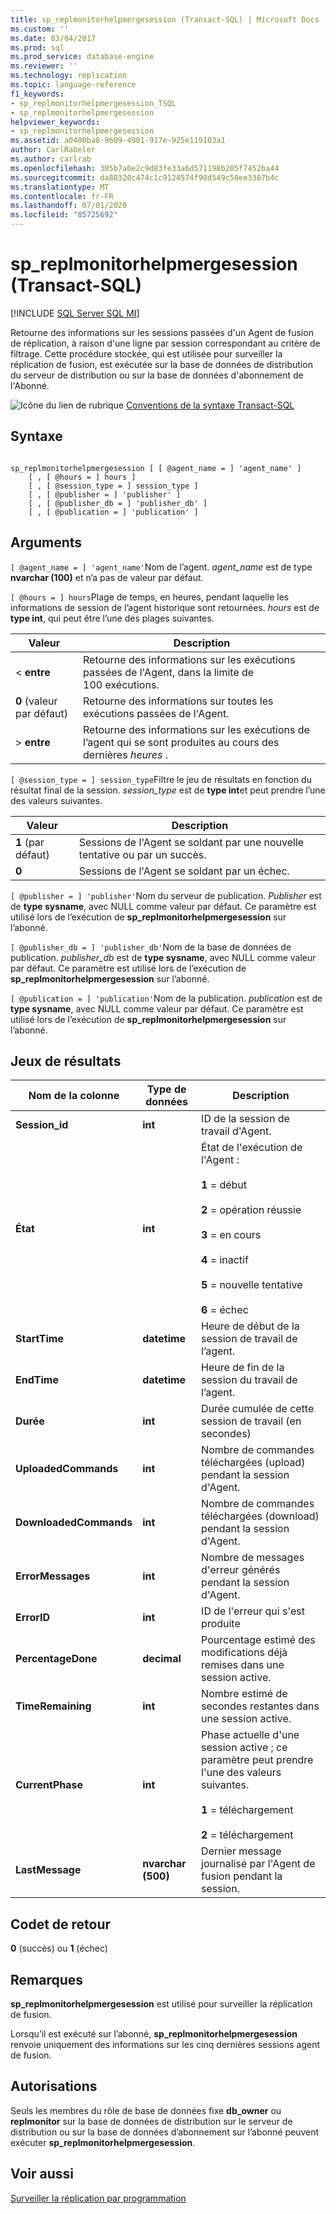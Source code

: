 ```yaml
---
title: sp_replmonitorhelpmergesession (Transact-SQL) | Microsoft Docs
ms.custom: ''
ms.date: 03/04/2017
ms.prod: sql
ms.prod_service: database-engine
ms.reviewer: ''
ms.technology: replication
ms.topic: language-reference
f1_keywords:
- sp_replmonitorhelpmergesession_TSQL
- sp_replmonitorhelpmergesession
helpviewer_keywords:
- sp_replmonitorhelpmergesession
ms.assetid: a0400ba8-9609-4901-917e-925e119103a1
author: CarlRabeler
ms.author: carlrab
ms.openlocfilehash: 305b7a0e2c9d83fe33a6d571198b205f7452ba44
ms.sourcegitcommit: da88320c474c1c9124574f90d549c50ee3387b4c
ms.translationtype: MT
ms.contentlocale: fr-FR
ms.lasthandoff: 07/01/2020
ms.locfileid: "85725692"
---
```

# <a name="sp_replmonitorhelpmergesession-transact-sql"></a>sp_replmonitorhelpmergesession (Transact-SQL)
[!INCLUDE [SQL Server SQL MI](../../includes/applies-to-version/sql-asdbmi.md)]

  Retourne des informations sur les sessions passées d'un Agent de fusion de réplication, à raison d'une ligne par session correspondant au critère de filtrage. Cette procédure stockée, qui est utilisée pour surveiller la réplication de fusion, est exécutée sur la base de données de distribution du serveur de distribution ou sur la base de données d'abonnement de l'Abonné.  
  
 ![Icône du lien de rubrique](../../database-engine/configure-windows/media/topic-link.gif "Icône du lien de rubrique") [Conventions de la syntaxe Transact-SQL](../../t-sql/language-elements/transact-sql-syntax-conventions-transact-sql.md)  
  
## <a name="syntax"></a>Syntaxe  
  
```  
  
sp_replmonitorhelpmergesession [ [ @agent_name = ] 'agent_name' ]  
    [ , [ @hours = ] hours ]  
    [ , [ @session_type = ] session_type ]  
    [ , [ @publisher = ] 'publisher' ]  
    [ , [ @publisher_db = ] 'publisher_db' ]  
    [ , [ @publication = ] 'publication' ]   
```  
  
## <a name="arguments"></a>Arguments  
`[ @agent_name = ] 'agent_name'`Nom de l’agent. *agent_name* est de type **nvarchar (100)** et n’a pas de valeur par défaut.  
  
`[ @hours = ] hours`Plage de temps, en heures, pendant laquelle les informations de session de l’agent historique sont retournées. *hours* est de **type int**, qui peut être l’une des plages suivantes.  
  
|Valeur|Description|  
|-----------|-----------------|  
|< **entre**|Retourne des informations sur les exécutions passées de l'Agent, dans la limite de 100 exécutions.|  
|**0** (valeur par défaut)|Retourne des informations sur toutes les exécutions passées de l'Agent.|  
|> **entre**|Retourne des informations sur les exécutions de l’agent qui se sont produites au cours des dernières *heures* .|  
  
`[ @session_type = ] session_type`Filtre le jeu de résultats en fonction du résultat final de la session. *session_type* est de **type int**et peut prendre l’une des valeurs suivantes.  
  
|Valeur|Description|  
|-----------|-----------------|  
|**1** (par défaut)|Sessions de l'Agent se soldant par une nouvelle tentative ou par un succès.|  
|**0**|Sessions de l'Agent se soldant par un échec.|  
  
`[ @publisher = ] 'publisher'`Nom du serveur de publication. *Publisher* est de **type sysname**, avec NULL comme valeur par défaut. Ce paramètre est utilisé lors de l’exécution de **sp_replmonitorhelpmergesession** sur l’abonné.  
  
`[ @publisher_db = ] 'publisher_db'`Nom de la base de données de publication. *publisher_db* est de **type sysname**, avec NULL comme valeur par défaut. Ce paramètre est utilisé lors de l’exécution de **sp_replmonitorhelpmergesession** sur l’abonné.  
  
`[ @publication = ] 'publication'`Nom de la publication. *publication* est de **type sysname**, avec NULL comme valeur par défaut. Ce paramètre est utilisé lors de l’exécution de **sp_replmonitorhelpmergesession** sur l’abonné.  
  
## <a name="result-sets"></a>Jeux de résultats  
  
|Nom de la colonne|Type de données|Description|  
|-----------------|---------------|-----------------|  
|**Session_id**|**int**|ID de la session de travail d'Agent.|  
|**État**|**int**|État de l'exécution de l'Agent :<br /><br /> **1** = début<br /><br /> **2** = opération réussie<br /><br /> **3** = en cours<br /><br /> **4** = inactif<br /><br /> **5** = nouvelle tentative<br /><br /> **6** = échec|  
|**StartTime**|**datetime**|Heure de début de la session de travail de l’agent.|  
|**EndTime**|**datetime**|Heure de fin de la session du travail de l’agent.|  
|**Durée**|**int**|Durée cumulée de cette session de travail (en secondes)|  
|**UploadedCommands**|**int**|Nombre de commandes téléchargées (upload) pendant la session d'Agent.|  
|**DownloadedCommands**|**int**|Nombre de commandes téléchargées (download) pendant la session d'Agent.|  
|**ErrorMessages**|**int**|Nombre de messages d'erreur générés pendant la session d'Agent.|  
|**ErrorID**|**int**|ID de l'erreur qui s'est produite|  
|**PercentageDone**|**decimal**|Pourcentage estimé des modifications déjà remises dans une session active.|  
|**TimeRemaining**|**int**|Nombre estimé de secondes restantes dans une session active.|  
|**CurrentPhase**|**int**|Phase actuelle d'une session active ; ce paramètre peut prendre l'une des valeurs suivantes.<br /><br /> **1** = téléchargement<br /><br /> **2** = téléchargement|  
|**LastMessage**|**nvarchar (500)**|Dernier message journalisé par l'Agent de fusion pendant la session.|  
  
## <a name="return-code-values"></a>Codet de retour  
 **0** (succès) ou **1** (échec)  
  
## <a name="remarks"></a>Remarques  
 **sp_replmonitorhelpmergesession** est utilisé pour surveiller la réplication de fusion.  
  
 Lorsqu’il est exécuté sur l’abonné, **sp_replmonitorhelpmergesession** renvoie uniquement des informations sur les cinq dernières sessions agent de fusion.  
  
## <a name="permissions"></a>Autorisations  
 Seuls les membres du rôle de base de données fixe **db_owner** ou **replmonitor** sur la base de données de distribution sur le serveur de distribution ou sur la base de données d’abonnement sur l’abonné peuvent exécuter **sp_replmonitorhelpmergesession**.  
  
## <a name="see-also"></a>Voir aussi  
 [Surveiller la réplication par programmation](../../relational-databases/replication/monitor/programmatically-monitor-replication.md)  
  
  
